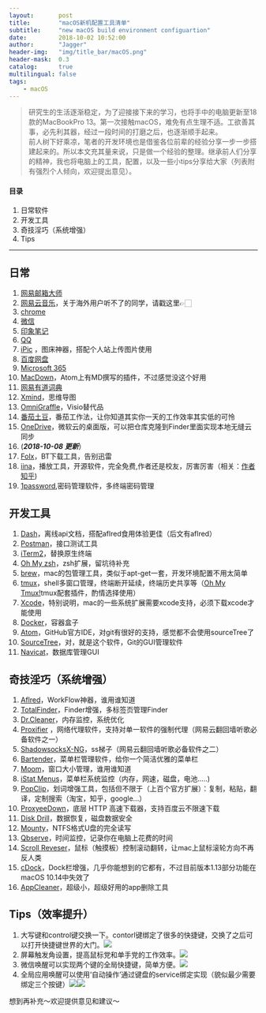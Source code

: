 ```yaml
---
layout:       post
title:        "macOS新机配置工具清单"
subtitle:     "new macOS build environment configuartion"
date:         2018-10-02 10:52:00
author:       "Jagger"
header-img:   "img/title_bar/macOS.png"
header-mask:  0.3
catalog:      true
multilingual: false
tags:
    - macOS
---
```


>研究生的生活逐渐稳定，为了迎接接下来的学习，也将手中的电脑更新至18款的MacBookPro 13。第一次接触macOS，难免有点生理不适。工欲善其事，必先利其器，经过一段时间的打磨之后，也逐渐顺手起来。  
>前人树下好乘凉，笔者的开发环境也是借鉴各位前辈的经验分享一步一步搭建起来的。所以本文充其量来说，只是做一个经验的整理。继承前人们分享的精神，我也将电脑上的工具，配置，以及一些小tips分享给大家（列表附有强烈个人倾向，欢迎提出意见）。

#### 目录
1. 日常软件
2. 开发工具
3. 奇技淫巧（系统增强）
4. Tips

***

## 日常

1. [网易邮箱大师](https://mail.163.com/dashi/)
2. [网易云音乐](https://music.163.com/#/download)，关于海外用户听不了的同学，请戳这里👉🏻
3. [chrome](https://www.google.com/chrome/)
4. [微信](https://weixin.qq.com/)
5. [印象笔记](https://www.yinxiang.com/download/)
6. [QQ](http://im.qq.com/macqq/)
7. [iPic](https://toolinbox.net/iPic/) ，图床神器，搭配个人站上传图片使用
8. [百度网盘](https://pan.baidu.com/download#pan)
9. [Microsoft 365](https://www.microsoft.com/en-us/microsoft-365)
10. [MacDown](https://macdown.uranusjr.com/)，Atom上有MD撰写的插件，不过感觉没这个好用
11. [网易有道词典](http://www.youdao.com/)
12. [Xmind](https://www.xmind.cn/)，思维导图
13. [OmniGraffle](https://www.omnigroup.com/omnigraffle/)，Visio替代品
14. [番茄土豆](https://pomotodo.com/#apps)，番茄工作法，让你知道其实你一天的工作效率其实低的可怜
15. [OneDrive](https://onedrive.live.com/about/zh-hk/download/)，微软云的桌面版，可以把仓库克隆到Finder里面实现本地无缝云同步
16. (*********2018-10-08 更新*********）
17. [Folx](https://mac.eltima.com/cn/download-manager.html)，BT下载工具，告别迅雷
18. [iina](https://lhc70000.github.io/iina/)，播放工具，开源软件，完全免费,作者还是校友，厉害厉害（相关：[作者知乎](https://www.zhihu.com/people/hchen-li/answers))
19. [1password](https://1password.com/tour/),密码管理软件，多终端密码管理

## 开发工具

1. [Dash](https://kapeli.com/dash)，离线api文档，搭配aflred食用体验更佳（后文有aflred）
2. [Postman](https://www.getpostman.com/)，接口测试工具
3. [iTerm2](https://www.iterm2.com/)，替换原生终端
4. [Oh My zsh](https://github.com/robbyrussell/oh-my-zsh)，zsh扩展，留坑待补充
5. [brew](https://brew.sh/)，mac的包管理工具，类似于apt-get一套，开发环境配置不用太简单
6. [tmux](https://github.com/tmux/tmux)，shell多窗口管理，终端断开延续，终端历史共享等（[Oh My Tmux!](https://github.com/gpakosz/.tmux)tmux配套插件，酌情选择使用）
4. [Xcode](https://developer.apple.com/xcode/)，特别说明，mac的一些系统扩展需要xcode支持，必须下载xcode才能使用
5. [Docker](https://www.docker.com/products/docker-desktop)，容器盒子
6. [Atom](https://atom.io/)，GitHub官方IDE，对git有很好的支持，感觉都不会使用sourceTree了
7. [SourceTree](https://www.sourcetreeapp.com/)，对，就是这个软件，Git的GUI管理软件
8. [Navicat](https://www.navicat.com/en/)，数据库管理GUI

## 奇技淫巧（系统增强）
1. [Aflred](https://www.alfredapp.com/)，WorkFlow神器，谁用谁知道
2. [TotalFinder](https://totalfinder.binaryage.com/)，Finder增强，多标签页管理Finder
3. [Dr.Cleaner](https://www.drcleaner.com/)，内存监控，系统优化
4. [Proxifier](https://www.proxifier.com/) ，网络代理软件，支持对单一软件的强制代理（网易云翻回墙听歌必备软件之一）
5. [ShadowsocksX-NG](https://github.com/shadowsocks/ShadowsocksX-NG)，ss梯子（网易云翻回墙听歌必备软件之二）
6. [Bartender](https://www.macbartender.com/)，菜单栏管理软件，给你一个简洁优雅的菜单栏
7. [Moom](https://manytricks.com/moom/)，窗口大小管理，谁用谁知道
8. [iStat Menus](https://bjango.com/mac/istatmenus/)，菜单栏系统监控（内存，网速，磁盘，电池.....)
9. [PopClip](https://pilotmoon.com/popclip/)，划词增强工具，包括但不限于（上百个官方扩展）：复制，粘贴，翻译，定制搜索（淘宝，知乎，google...）
10. [ProxyeeDown](https://github.com/proxyee-down-org/proxyee-down)，底层 HTTP 高速下载器，支持百度云不限速下载
11. [Disk Drill](https://www.cleverfiles.com/cn/)，数据恢复，磁盘数据安全
12. [Mounty](https://mounty.app/)，NTFS格式U盘的完全读写
13. [Qbserve](https://qotoqot.com/qbserve/)，时间监控，记录你在电脑上花费的时间
14. [Scroll Reveser](https://pilotmoon.com/scrollreverser/)，鼠标（触摸板）控制滚动翻转，让mac上鼠标滚轮方向不再反人类
15. [cDock](https://sourceforge.net/projects/cdock/)，Dock栏增强，几乎你能想到的它都有，不过目前版本1.13部分功能在macOS 10.14中失效了
16. [AppCleaner](https://freemacsoft.net/appcleaner/)，超级小，超级好用的app删除工具

## Tips（效率提升）
1. 大写键和control键交换一下。contorl键绑定了很多的快捷键，交换了之后可以打开快捷键世界的大门。![](https://ws1.sinaimg.cn/large/006tNc79gy1fvtx9y5192j31100vytnh.jpg)
2. 屏幕触发角设置，提高鼠标党和单手党的工作效率。![](https://ws1.sinaimg.cn/large/006tNc79gy1fvtxb9c09lj317c0z6dud.jpg)
3. 微信唤醒可以实现两个键的全局快捷键，简单方便。![](https://ws1.sinaimg.cn/large/006tNc79gy1fvtxd46vfsj30u40mcdnd.jpg)
4. 全局应用唤醒可以使用‘自动操作’通过键盘的service绑定实现（貌似最少需要绑定三个按键）![](https://ws3.sinaimg.cn/large/006tNc79gy1fvtxl7czdfj31kw1a5h7j.jpg)![](https://ws1.sinaimg.cn/large/006tNc79gy1fvtxmbdfs2j317c12ik6f.jpg)

想到再补充～欢迎提供意见和建议～
